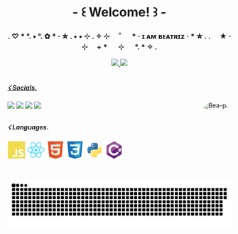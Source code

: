 <h1 align="center">  - ꒰ Welcome! ꒱ - </h1>
<h3 align="center"> . ♡ * °.       •       °.                       ✿ * ·      ✮    . •              •   ⊹      .         ✧ ⊹　 ˚ 　 *  ·  ɪ ᴀᴍ ʙᴇᴀᴛʀɪz · *     ✮    .     .　 ★ ·　 ⊹　 + * 　 ⊹ 　 °.   * ✧ . </h3>

<div align="center">
  <a href="https://github.com/beamedeiros">
  <img height="150em" src="https://github-readme-stats.vercel.app/api?username=beamedeiros&show_icons=true&theme=noctis_minimus&include_all_commits=true&count_private=true"/>
  <img height="150em" src="https://github-readme-stats.vercel.app/api/top-langs/?username=beamedeiros&layout=compact&langs_count=7&theme=noctis_minimus"/>
</div>

<div style="display: inline_block"><br>
  <h5> ☇ Socials. </h5>
   <a href="https://www.youtube.com/channel/UC0SmUwRztmQxOm031DioBWQ" target="_blank"><img src="https://img.shields.io/badge/YouTube-FF0000?style=for-the-badge&logo=youtube&logoColor=white" target="_blank"></a>
  <a href="https://instagram.com/beahtrizs" target="_blank"><img src="https://img.shields.io/badge/-Instagram-%23E4405F?style=for-the-badge&logo=instagram&logoColor=white" target="_blank"></a>
  <a href = "mailto:biamedeirosassim@gmail.com"><img src="https://img.shields.io/badge/-Gmail-%23333?style=for-the-badge&logo=gmail&logoColor=white" target="_blank"></a>
  <a href="https://www.linkedin.com/in/beatriz-medeiros-a98396202/" target="_blank"><img src="https://img.shields.io/badge/-LinkedIn-%230077B5?style=for-the-badge&logo=linkedin&logoColor=white" target="_blank"></a>  
  <img align="right" alt="Bea-pic" height="175" style="border-radius:50px;" src="https://media.discordapp.net/attachments/784174153506488330/945687781185843240/PicsArt_02-22-11.16.25.png?width=603&height=603">
</div>
  
  ##
  
 <div style="display: inline_block">
   <h5> ☇ Languages. </h5>
  <img align="center" alt="Bea-Js" height="40" width="40" src="https://raw.githubusercontent.com/devicons/devicon/master/icons/javascript/javascript-plain.svg">
  <img align="center" alt="Bea-React" height="40" width="40" src="https://raw.githubusercontent.com/devicons/devicon/master/icons/react/react-original.svg">
  <img align="center" alt="Bea-HTML" height="40" width="40" src="https://raw.githubusercontent.com/devicons/devicon/master/icons/html5/html5-original.svg">
  <img align="center" alt="Bea-CSS" height="40" width="40" src="https://raw.githubusercontent.com/devicons/devicon/master/icons/css3/css3-original.svg">
  <img align="center" alt="Bea-Python" height="40" width="40" src="https://raw.githubusercontent.com/devicons/devicon/master/icons/python/python-original.svg">
  <img align="center" alt="Bea-Csharp" height="40" width="40" src="https://raw.githubusercontent.com/devicons/devicon/master/icons/csharp/csharp-original.svg">
  
   
   ![Snake animation](https://github.com/beamedeiros/beamedeiros/blob/output/github-contribution-grid-snake.svg)
   
  </div>
